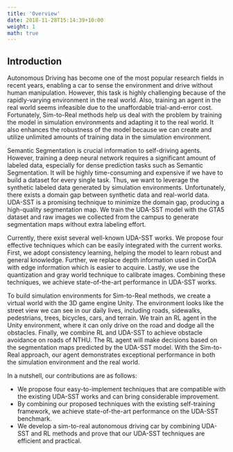 ```yaml
---
title: 'Overview'
date: 2018-11-28T15:14:39+10:00
weight: 1
math: true
---
```


## Introduction
Autonomous Driving has become one of the most popular research fields in recent years, enabling a car to sense the environment and drive without human manipulation. However, this task is highly challenging because of the rapidly-varying environment in the real world. Also, training an agent in the real world seems infeasible due to the unaffordable trial-and-error cost. Fortunately, Sim-to-Real methods help us deal with the problem by training the model in simulation environments and adapting it to the real world. It also enhances the robustness of the model because we can create and utilize unlimited amounts of training data in the simulation environment. 

Semantic Segmentation is crucial information to self-driving agents. However, training a deep neural network requires a significant amount of labeled data, especially for dense prediction tasks such as Semantic Segmentation. It will be highly time-consuming and expensive if we have to build a dataset for every single task. Thus, we want to leverage the synthetic labeled data generated by simulation environments. Unfortunately, there exists a domain gap between synthetic data and real-world data. UDA-SST is a promising technique to minimize the domain gap, producing a high-quality segmentation map. We train the UDA-SST model with the GTA5 dataset and raw images we collected from the campus to generate segmentation maps without extra labeling effort.

Currently, there exist several well-known UDA-SST works. We propose four effective techniques which can be easily integrated with the current works. First, we adopt consistency learning, helping the model to learn robust and general knowledge. Further, we replace depth information used in CorDA with edge information which is easier to acquire. Lastly, we use the quantization and gray world technique to calibrate images. Combining these techniques, we achieve state-of-the-art performance in UDA-SST works. 

To build simulation environments for Sim-to-Real methods, we create a virtual world with the 3D game engine Unity. The environment looks like the street view we can see in our daily lives, including roads, sidewalks, pedestrians, trees, bicycles, cars, and terrain. We train an RL agent in the Unity environment, where it can only drive on the road and dodge all the obstacles. Finally, we combine RL and UDA-SST to achieve obstacle avoidance on roads of NTHU. The RL agent will make decisions based on the segmentation maps predicted by the UDA-SST model. With the Sim-to-Real approach, our agent demonstrates exceptional performance in both the simulation environment and the real world.

In a nutshell, our contributions are as follows:
* We propose four easy-to-implement techniques that are compatible with the existing UDA-SST works and can bring considerable improvement.
* By combining our proposed techniques with the existing self-training framework, we achieve state-of-the-art performance on the UDA-SST benchmark.
* We develop a sim-to-real autonomous driving car by combining UDA-SST and RL methods and prove that our UDA-SST techniques are efficient and practical.